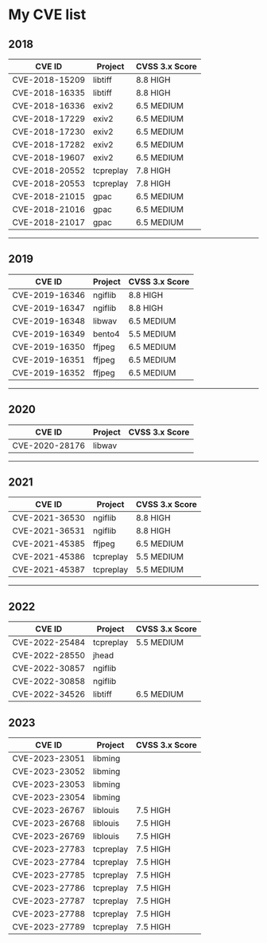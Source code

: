 # My CVE list

## 2018
| CVE ID         | Project   | CVSS 3.x Score |
| -------------- | --------- | -------------- |
| CVE-2018-15209 | libtiff   | 8.8 HIGH       |
| CVE-2018-16335 | libtiff   | 8.8 HIGH       |
| CVE-2018-16336 | exiv2     | 6.5 MEDIUM     |
| CVE-2018-17229 | exiv2     | 6.5 MEDIUM     |
| CVE-2018-17230 | exiv2     | 6.5 MEDIUM     |
| CVE-2018-17282 | exiv2     | 6.5 MEDIUM     |
| CVE-2018-19607 | exiv2     | 6.5 MEDIUM     |
| CVE-2018-20552 | tcpreplay | 7.8 HIGH       |
| CVE-2018-20553 | tcpreplay | 7.8 HIGH       |
| CVE-2018-21015 | gpac      | 6.5 MEDIUM     |
| CVE-2018-21016 | gpac      | 6.5 MEDIUM     |
| CVE-2018-21017 | gpac      | 6.5 MEDIUM     |

---
## 2019
| CVE ID         | Project | CVSS 3.x Score |
| -------------- | ------- | -------------- |
| CVE-2019-16346 | ngiflib | 8.8 HIGH       |
| CVE-2019-16347 | ngiflib | 8.8 HIGH       |
| CVE-2019-16348 | libwav  | 6.5 MEDIUM     |
| CVE-2019-16349 | bento4  | 5.5 MEDIUM     |
| CVE-2019-16350 | ffjpeg  | 6.5 MEDIUM     |
| CVE-2019-16351 | ffjpeg  | 6.5 MEDIUM     |
| CVE-2019-16352 | ffjpeg  | 6.5 MEDIUM     |

---
## 2020
| CVE ID         | Project | CVSS 3.x Score |
| -------------- | ------- | -------------- |
| CVE-2020-28176 | libwav  |
---
## 2021
| CVE ID         | Project   | CVSS 3.x Score |
| -------------- | --------- | -------------- |
| CVE-2021-36530 | ngiflib   | 8.8 HIGH       |
| CVE-2021-36531 | ngiflib   | 8.8 HIGH       |
| CVE-2021-45385 | ffjpeg    | 6.5 MEDIUM     |
| CVE-2021-45386 | tcpreplay | 5.5 MEDIUM     |
| CVE-2021-45387 | tcpreplay | 5.5 MEDIUM     |

---
## 2022
| CVE ID         | Project   | CVSS 3.x Score |
| -------------- | --------- | -------------- |
| CVE-2022-25484 | tcpreplay | 5.5 MEDIUM     |
| CVE-2022-28550 | jhead     |
| CVE-2022-30857 | ngiflib   |
| CVE-2022-30858 | ngiflib   |
| CVE-2022-34526 | libtiff   | 6.5 MEDIUM     |

## 2023
| CVE ID         | Project   | CVSS 3.x Score |
| -------------- | --------- | -------------- |
| CVE-2023-23051 | libming   |
| CVE-2023-23052 | libming   |
| CVE-2023-23053 | libming   |
| CVE-2023-23054 | libming   |
| CVE-2023-26767 | liblouis  | 7.5 HIGH       |
| CVE-2023-26768 | liblouis  | 7.5 HIGH       |
| CVE-2023-26769 | liblouis  | 7.5 HIGH       |
| CVE-2023-27783 | tcpreplay | 7.5 HIGH       |
| CVE-2023-27784 | tcpreplay | 7.5 HIGH       |
| CVE-2023-27785 | tcpreplay | 7.5 HIGH       |
| CVE-2023-27786 | tcpreplay | 7.5 HIGH       |
| CVE-2023-27787 | tcpreplay | 7.5 HIGH       |
| CVE-2023-27788 | tcpreplay | 7.5 HIGH       |
| CVE-2023-27789 | tcpreplay | 7.5 HIGH       |